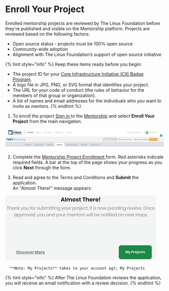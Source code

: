 # Enroll Your Project

Enrolled mentorship projects are reviewed by The Linux Foundation before they're published and visible on the Mentorship platform. Projects are reviewed based on the following factors: 

* Open source status - projects must be 100% open source 
* Community-wide adoption
* Alignment with The Linux Foundation’s support of open source initiative 

{% hint style="info" %}
Keep these items ready before you begin:

* The project ID for your [Core Infrastructure Initiative \(CII\) Badge Program](https://www.coreinfrastructure.org/programs/badge-program/).
* A logo file in JPG, PNG, or SVG format that identifies your project.
* The URL for your code of conduct \(the rules of behavior for the members of that group or organization\).
* A list of names and email addresses for the individuals who you want to invite as mentors.
{% endhint %}

1. To enroll the project [Sign in ](../../../sso/sign-in/)to the [Mentorship](https://people.communitybridge.org/) and select **Enroll Your Project** from the main navigation. 

![](../../../.gitbook/assets/enroll-your-program.png)

2. Complete the [Mentorship Project Enrollment ](mentorship-project-enrollment-form.md)form. Red asterisks indicate required fields. A bar at the top of the page shows your progress as you click **Next** through the form.

3. Read and agree to the Terms and Conditions and **Submit** the application.  
   An "Almost There!" message appears:

![](../../../.gitbook/assets/7418710.png)

      **Note: My Projects** takes to your account &gt; My Projects

{% hint style="info" %}
After The Linux Foundation reviews the application, you will receive an email notification with a review decision. 
{% endhint %}

